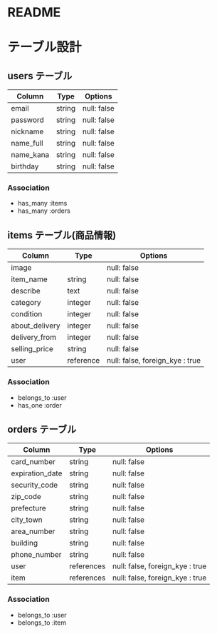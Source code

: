 # README
# テーブル設計

## users テーブル

| Column       | Type   | Options     |
| ------------ | ------ | ----------- |
| email        | string | null: false |
| password     | string | null: false |
| nickname     | string | null: false |
| name_full    | string | null: false |
| name_kana    | string | null: false |
| birthday     | string | null: false |

### Association

- has_many :items
- has_many :orders

## items テーブル(商品情報)

| Column         | Type         | Options                         |
| -------------- | ------------- | -------------------------------|
| image          |              | null: false                     |
| item_name      | string       | null: false                     |
| describe       | text         | null: false                     |
| category       | integer      | null: false                     |
| condition      | integer      | null: false                     |
| about_delivery | integer      | null: false                     |
| delivery_from  | integer      | null: false                     |
| selling_price  | string       | null: false                     |
| user           | reference    | null: false, foreign_kye : true |

### Association

- belongs_to :user
- has_one :order

## orders テーブル

| Column         | Type       | Options                         |
| -------------- | ---------- | ------------------------------- |
| card_number    | string     | null: false                     |
| expiration_date| string     | null: false                     |
| security_code  | string     | null: false                     |
| zip_code       | string     | null: false                     |
| prefecture     | string     | null: false                     |
| city_town      | string     | null: false                     |
| area_number    | string     | null: false                     |
| building       | string     | null: false                     |
| phone_number   | string     | null: false                     |
| user           | references | null: false, foreign_kye : true |
| item           | references | null: false, foreign_kye : true |

### Association

- belongs_to :user
- belongs_to :item
